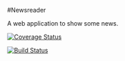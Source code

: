 #Newsreader

A web application to show some news.

[![Coverage Status](https://coveralls.io/repos/samutamm/Newsreader/badge.svg?branch=master&service=github)](https://coveralls.io/github/samutamm/Newsreader?branch=master)

[![Build Status](https://travis-ci.org/samutamm/Newsreader.svg?branch=master)](https://travis-ci.org/samutamm/Newsreader)
